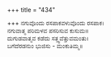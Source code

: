 +++
title = "434"

+++
ನಗುವೊಂದು ರಸಪಾಕವಳುವೊಂದು ರಸಪಾಕ।  
ನಗುವಾತ್ಮ ಪರಿಮಳವ ಪಸರಿಸುವ ಕುಸುಮ॥  
ದುಗುಡವಾತ್ಮವ ಕಡೆದು ಸತ್ತ್ವವೆತ್ತುವಮಂತು।  
ಬಗೆದೆರಡನುಂ ಭುಜಿಸು - ಮಂಕುತಿಮ್ಮ॥  
